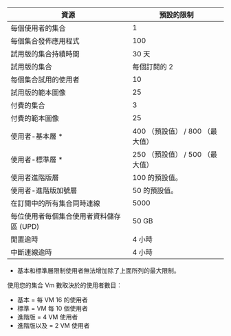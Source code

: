 
|資源 | 預設的限制|
|--------------|--------|
|每個使用者的集合| 1|
|每個集合發佈應用程式| 100|
|試用版的集合持續時間| 30 天|
|試用版的集合| 每個訂閱的 2|
|每個集合試用的使用者| 10|
|試用版的範本圖像| 25|
|付費的集合| 3 |
|付費的範本圖像| 25|
|使用者-基本層 *| 400 （預設值） / 800 （最大值）|
|使用者-標準層 *| 250 （預設值） / 500 （最大值）|
|使用者進階版層| 100 的預設值。|
|使用者-進階版加號層 | 50 的預設值。|
|在訂閱中的所有集合同時連線| 5000|
|每位使用者每個集合使用者資料儲存區 (UPD)| 50 GB|
|閒置逾時| 4 小時|
|中斷連線逾時| 4 小時|

* 基本和標準層限制使用者無法增加除了上面所列的最大限制。 

使用您的集合 Vm 數取決於的使用者數目︰

- 基本 = 每 VM 16 的使用者
- 標準 = VM 每 10 個使用者
- 進階版 = 4 VM 使用者
- 進階版以及 = 2 VM 使用者
